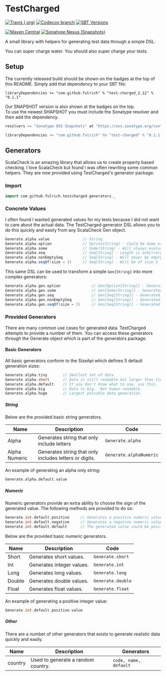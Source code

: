 # TestCharged

[![Travis (.org)](https://img.shields.io/travis/fulrich/TestCharged.svg?style=flat-square)](https://travis-ci.org/fulrich/TestCharged)
[![Codecov branch](https://img.shields.io/codecov/c/github/fulrich/TestCharged/master.svg?style=flat-square)](https://codecov.io/gh/fulrich/TestCharged/branch/master)
[![SBT Versions](https://img.shields.io/badge/versions-2.11%20%7C%202.12-blue.svg?style=flat-square)](https://github.com/fulrich/TestCharged/blob/455d73f549c5edd0d71d2d13748cd8c458483d20/build.sbt#L3)

[![Maven Central](https://img.shields.io/maven-central/v/com.github.fulrich/test-charged_2.12.svg?style=flat-square)](https://search.maven.org/artifact/com.github.fulrich/test-charged_2.12/0.1.1/jar)
[![Sonatype Nexus (Snapshots)](https://img.shields.io/nexus/s/https/oss.sonatype.org/com.github.fulrich/test-charged_2.12.svg?style=flat-square)](https://oss.sonatype.org/content/repositories/snapshots/com/github/fulrich/test-charged_2.12/)

A small library with helpers for generating test data through a simple DSL.

You can super charge water.  You should also super charge your tests.

## Setup
The currently released build should be shown on the badges at the top of this README.
Simply add that dependency to your SBT file:

`libraryDependencies += "com.github.fulrich" % "test-charged_2.12" % "0.1.1"`

Our SNAPSHOT version is also shown at the badges on the top.  
To use the newest SHAPSHOT you must include the Sonatype resolver and then add the dependency.

```scala
resolvers += "Sonatype OSS Snapshots" at "https://oss.sonatype.org/content/repositories/snapshots"

libraryDependencies += "com.github.fulrich" %% "test-charged" % "0.1.1-SNAPSHOT" % "test"
```

## Generators
ScalaCheck is an amazing library that allows us to create property based checking. 
I love ScalaCheck but found I was often rewriting some common helpers.
They are now provided using TestCharged's generator package.

### Import
```scala
import com.github.fulrich.testcharged.generators._
```

### Concrete Values
I often found I wanted generated values for my tests because I did not want to care about the actual data. The TestCharged generator DSL allows you to do this quickly and easily from any ScalaCheck Gen object.

```scala
Generate.alpha.value               // String
Generate.alpha.option              // Option[String] - Could be Some or None
Generate.alpha.some                // Some(String) - Will always evaluate to Some
Generate.alpha.seq                 // Seq[String] - Length is arbitrary
Generate.alpha.nonEmptySeq         // Seq[String] - Will never be empty
Generate.alpha.seqOf(size = 3)     // Seq[String] - Will be of size 3
``` 

This same DSL can be used to transform a simple `Gen[String]` into more complex generators:

```scala
Generate.alpha.gen.option              // Gen[Option[String]] - Generated option could be Some or None
Generate.alpha.gen.some                // Gen[Some(String)] - Generated option will always evaluate to Some
Generate.alpha.gen.seq                 // Gen[Seq[String]] - Generated sequence's length is arbitrary
Generate.alpha.gen.nonEmptySeq         // Gen[Seq[String]] - Generated sequence will never be empty
Generate.alpha.gen.seqOf(size = 3)     // Gen[Seq[String]] - Generated sequence will be of size 3
```

### Provided Generators
There are many common use cases for generated data.  TestCharged attempts to provide a number of them.
You can access these generators through the Generate object which is part of the generators package.

#### Basic Generators
All basic generators conform to the SizeApi which defines 5 default generation sizes:

```scala
Generate.alpha.tiny       // Smallest set of data
Generate.alpha.short      // Data is still readable but larger than tiny.
Generate.alpha.default    // If you don't know what to use, use this.
Generate.alpha.big        // Data is big.  Not human readable.
Generate.alpha.huge       // Largest possible data generation.
```

##### String
Below are the provided basic string generators.

| Name          | Description                                            | Code                    |
| ------------- | ------------------------------------------------------ | ----------------------- |
| Alpha         | Generates string that only include letters             | `Generate.alpha`        |
| Alpha Numeric | Generates string that only includes letters or digits. | `Generate.alphaNumeric` |

An example of generating an alpha only string:
```scala
Generate.alpha.default.value
```

##### Numeric
Numeric generators provide an extra ability to choose the sign of the generated value.
The following methods are provided to do so:

```scala
Generate.int.default.positive     // Generates a positive numeric value.
Generate.int.default.negative     // Generates a negative numeric value.
Generate.int.default.default      // The generated value could be positive or negative.
```

Below are the provided basic numeric generators.

| Name   | Description               | Code              |
| ------ | ------------------------- | ----------------- |
| Short  | Generates short values.   | `Generate.short`  |
| Int    | Generates integer values. | `Generate.int`    |
| Long   | Generates long values.    | `Generate.long`   |
| Double | Generates double values.  | `Generate.double` |
| Float  | Generates float values.   | `Generate.float`  |

An example of generating a positive integer value:
```scala
Generate.int.default.positive.value
```

##### Other
There are a number of other generators that exists to generate realistic data quickly and easily.

| Name    | Description                        | Generators            |
| ------- | ---------------------------------- | --------------------- |
| country | Used to generate a random country. | `code, name, default` |
